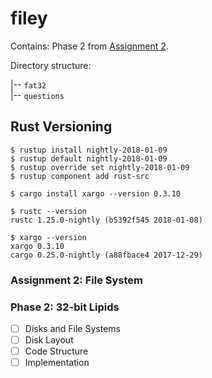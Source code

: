 # filey
Contains:
Phase 2 from [Assignment 2](https://cs140e.sergio.bz/assignments/2-fs/).

Directory structure:

|-- `fat32`  
|-- `questions`  

## Rust Versioning
```
$ rustup install nightly-2018-01-09
$ rustup default nightly-2018-01-09
$ rustup override set nightly-2018-01-09
$ rustup component add rust-src

$ cargo install xargo --version 0.3.10

$ rustc --version
rustc 1.25.0-nightly (b5392f545 2018-01-08)

$ xargo --version
xargo 0.3.10
cargo 0.25.0-nightly (a88fbace4 2017-12-29)
```

### Assignment 2: File System

### Phase 2: 32-bit Lipids
- [ ] Disks and File Systems
- [ ] Disk Layout
- [ ] Code Structure
- [ ] Implementation
